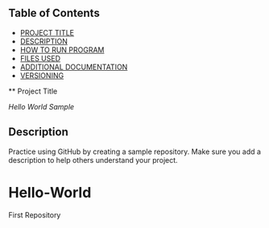 
## Table of Contents

- [PROJECT TITLE](#Project-Title)
- [DESCRIPTION](#Description)
- [HOW TO RUN PROGRAM](#How-to-run-program)
- [FILES USED](#files-used)
- [ADDITIONAL DOCUMENTATION](#additional-documentation)
- [VERSIONING](#versioning)

** Project Title

*Hello World Sample*

## Description

Practice using GitHub by creating a sample repository. Make sure you add a description to help others understand your project.

# Hello-World
First Repository
